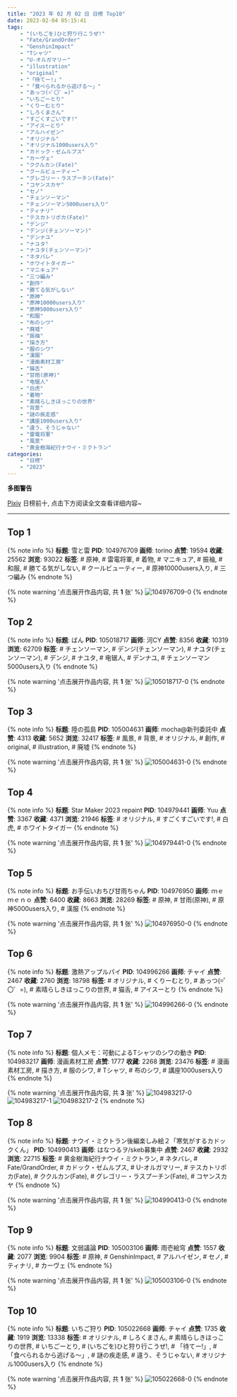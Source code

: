 ```yaml
---
title: "2023 年 02 月 02 日 日榜 Top10"
date: 2023-02-04 05:15:41
tags:
    - "(いちごを)ひと狩り行こうぜ!"
    - "Fate/GrandOrder"
    - "GenshinImpact"
    - "Tシャツ"
    - "U-オルガマリー"
    - "illustration"
    - "original"
    - "「待てー!」"
    - "「食べられるから逃げる〜」"
    - "あっつ(=ﾟ〇゜=)"
    - "いちごーとり"
    - "くりーむとり"
    - "しろくまさん"
    - "すごくすごいです!"
    - "アイスーとり"
    - "アルハイゼン"
    - "オリジナル"
    - "オリジナル1000users入り"
    - "カドック・ゼムルプス"
    - "カーヴェ"
    - "ククルカン(Fate)"
    - "クールビューティー"
    - "グレゴリー・ラスプーチン(Fate)"
    - "コヤンスカヤ"
    - "セノ"
    - "チェンソーマン"
    - "チェンソーマン5000users入り"
    - "ティナリ"
    - "テスカトリポカ(Fate)"
    - "デンジ"
    - "デンジ(チェンソーマン)"
    - "デンナユ"
    - "ナユタ"
    - "ナユタ(チェンソーマン)"
    - "ネタバレ"
    - "ホワイトタイガー"
    - "マニキュア"
    - "三つ編み"
    - "創作"
    - "勝てる気がしない"
    - "原神"
    - "原神10000users入り"
    - "原神5000users入り"
    - "和服"
    - "布のシワ"
    - "廃墟"
    - "振袖"
    - "描き方"
    - "服のシワ"
    - "漢服"
    - "漫画素材工房"
    - "猫舌"
    - "甘雨(原神)"
    - "电锯人"
    - "白虎"
    - "着物"
    - "素晴らしきほっこりの世界"
    - "背景"
    - "謎の疾走感"
    - "講座1000users入り"
    - "違う、そうじゃない"
    - "雷電将軍"
    - "風景"
    - "黄金樹海紀行ナウイ・ミクトラン"
categories:
    - "日榜"
    - "2023"
---
```


<i class="fa fa-triangle-exclamation"></i>**多图警告**<i class="fa fa-triangle-exclamation"></i>

[Pixiv](https://www.pixiv.net/) 日榜前十, 点击下方阅读全文查看详细内容~

<!-- more -->

---

## Top 1

{% note info %}
**标题**: 雪と雷
**PID**: 104976709 **画师**: torino
**点赞**: 19594 **收藏**: 25562 **浏览**: 93022
**标签**: # 原神, # 雷電将軍, # 着物, # マニキュア, # 振袖, # 和服, # 勝てる気がしない, # クールビューティー, # 原神10000users入り, # 三つ編み
{% endnote %}

{% note warning '点击展开作品内容, 共 **1** 张' %}
![104976709-0](https://i.pixiv.re/img-original/img/2023/02/01/00/00/41/104976709_p0.jpg)
{% endnote %}

## Top 2

{% note info %}
**标题**: ばん
**PID**: 105018717 **画师**: 河CY
**点赞**: 8356 **收藏**: 10319 **浏览**: 62709
**标签**: # チェンソーマン, # デンジ(チェンソーマン), # ナユタ(チェンソーマン), # デンジ, # ナユタ, # 电锯人, # デンナユ, # チェンソーマン5000users入り
{% endnote %}

{% note warning '点击展开作品内容, 共 **1** 张' %}
![105018717-0](https://i.pixiv.re/img-original/img/2023/02/02/18/30/04/105018717_p0.jpg)
{% endnote %}

## Top 3

{% note info %}
**标题**: 陸の孤島
**PID**: 105004631 **画师**: mocha@新刊委託中
**点赞**: 4313 **收藏**: 5652 **浏览**: 32417
**标签**: # 風景, # 背景, # オリジナル, # 創作, # original, # illustration, # 廃墟
{% endnote %}

{% note warning '点击展开作品内容, 共 **1** 张' %}
![105004631-0](https://i.pixiv.re/img-original/img/2023/02/02/00/44/35/105004631_p0.png)
{% endnote %}

## Top 4

{% note info %}
**标题**: Star Maker 2023 repaint
**PID**: 104979441 **画师**: Yuu
**点赞**: 3367 **收藏**: 4371 **浏览**: 21946
**标签**: # オリジナル, # すごくすごいです!, # 白虎, # ホワイトタイガー
{% endnote %}

{% note warning '点击展开作品内容, 共 **1** 张' %}
![104979441-0](https://i.pixiv.re/img-original/img/2023/02/01/01/26/02/104979441_p0.jpg)
{% endnote %}

## Top 5

{% note info %}
**标题**: お手伝いおちび甘雨ちゃん
**PID**: 104976950 **画师**: ｍｅｍｅｎｏ
**点赞**: 6400 **收藏**: 8663 **浏览**: 28269
**标签**: # 原神, # 甘雨(原神), # 原神5000users入り, # 漢服
{% endnote %}

{% note warning '点击展开作品内容, 共 **1** 张' %}
![104976950-0](https://i.pixiv.re/img-original/img/2023/02/01/00/02/19/104976950_p0.png)
{% endnote %}

## Top 6

{% note info %}
**标题**: 激熱アップルパイ
**PID**: 104996266 **画师**: チャイ
**点赞**: 2467 **收藏**: 2760 **浏览**: 18798
**标签**: # オリジナル, # くりーむとり, # あっつ(=ﾟ〇゜=), # 素晴らしきほっこりの世界, # 猫舌, # アイスーとり
{% endnote %}

{% note warning '点击展开作品内容, 共 **1** 张' %}
![104996266-0](https://i.pixiv.re/img-original/img/2023/02/01/20/30/01/104996266_p0.png)
{% endnote %}

## Top 7

{% note info %}
**标题**: 個人メモ：可動によるTシャツのシワの動き
**PID**: 104983217 **画师**: 漫画素材工房
**点赞**: 1777 **收藏**: 2268 **浏览**: 23476
**标签**: # 漫画素材工房, # 描き方, # 服のシワ, # Tシャツ, # 布のシワ, # 講座1000users入り
{% endnote %}

{% note warning '点击展开作品内容, 共 **3** 张' %}
![104983217-0](https://i.pixiv.re/img-original/img/2023/02/01/07/00/05/104983217_p0.jpg)
![104983217-1](https://i.pixiv.re/img-original/img/2023/02/01/07/00/05/104983217_p1.jpg)
![104983217-2](https://i.pixiv.re/img-original/img/2023/02/01/07/00/05/104983217_p2.jpg)
{% endnote %}

## Top 8

{% note info %}
**标题**: ナウイ・ミクトラン後編楽しみ絵２「寒気がするカドックくん」
**PID**: 104990413 **画师**: はなつるヲ/skeb募集中
**点赞**: 2467 **收藏**: 2932 **浏览**: 22715
**标签**: # 黄金樹海紀行ナウイ・ミクトラン, # ネタバレ, # Fate/GrandOrder, # カドック・ゼムルプス, # U-オルガマリー, # テスカトリポカ(Fate), # ククルカン(Fate), # グレゴリー・ラスプーチン(Fate), # コヤンスカヤ
{% endnote %}

{% note warning '点击展开作品内容, 共 **1** 张' %}
![104990413-0](https://i.pixiv.re/img-original/img/2023/02/01/16/13/31/104990413_p0.jpg)
{% endnote %}

## Top 9

{% note info %}
**标题**: 文弱議論
**PID**: 105003106 **画师**: 雨壱絵穹
**点赞**: 1557 **收藏**: 2077 **浏览**: 9904
**标签**: # 原神, # GenshinImpact, # アルハイゼン, # セノ, # ティナリ, # カーヴェ
{% endnote %}

{% note warning '点击展开作品内容, 共 **1** 张' %}
![105003106-0](https://i.pixiv.re/img-original/img/2023/02/02/00/02/33/105003106_p0.jpg)
{% endnote %}

## Top 10

{% note info %}
**标题**: いちご狩り
**PID**: 105022668 **画师**: チャイ
**点赞**: 1735 **收藏**: 1919 **浏览**: 13338
**标签**: # オリジナル, # しろくまさん, # 素晴らしきほっこりの世界, # いちごーとり, # (いちごを)ひと狩り行こうぜ!, # 「待てー!」, # 「食べられるから逃げる〜」, # 謎の疾走感, # 違う、そうじゃない, # オリジナル1000users入り
{% endnote %}

{% note warning '点击展开作品内容, 共 **1** 张' %}
![105022668-0](https://i.pixiv.re/img-original/img/2023/02/02/20/30/07/105022668_p0.png)
{% endnote %}

